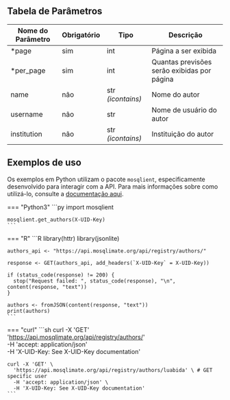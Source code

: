## Tabela de Parâmetros
| Nome do Parâmetro | Obrigatório | Tipo | Descrição |
|---|---|---|---|
| *page | sim | int | Página a ser exibida |
| *per_page | sim | int | Quantas previsões serão exibidas por página |
| name | não | str _(icontains)_ | Nome do autor |
| username | não | str | Nome de usuário do autor |
| institution | não | str _(icontains)_ | Instituição do autor |

## Exemplos de uso

Os exemplos em Python utilizam o pacote `mosqlient`, especificamente desenvolvido para interagir com a API. Para mais informações sobre como utilizá-lo, consulte a [documentação aqui](https://mosqlimate-client.readthedocs.io/en/latest/tutorials/API/registry/).

=== "Python3"
    ```py
    import mosqlient

    mosqlient.get_authors(X-UID-Key)
    ```

=== "R"
    ```R
    library(httr)
    library(jsonlite)

    authors_api <- "https://api.mosqlimate.org/api/registry/authors/"

    response <- GET(authors_api, add_headers(`X-UID-Key` = X-UID-Key))

    if (status_code(response) != 200) {
      stop("Request failed: ", status_code(response), "\n", content(response, "text"))
    }

    authors <- fromJSON(content(response, "text"))
    print(authors)
    ```

=== "curl"
    ```sh
    curl -X 'GET' \
      'https://api.mosqlimate.org/api/registry/authors/' \
      -H 'accept: application/json' \
      -H 'X-UID-Key: See X-UID-Key documentation'

    curl -X 'GET' \
      'https://api.mosqlimate.org/api/registry/authors/luabida' \ # GET specific user
      -H 'accept: application/json' \
      -H 'X-UID-Key: See X-UID-Key documentation'
    ```
